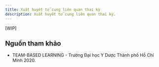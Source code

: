 ```yaml
---
title: Xuất huyết tử cung liên quan thai kỳ
description: Xuất huyết tử cung liên quan thai kỳ.
---
```


[WIP]

## Nguồn tham khảo

- TEAM-BASED LEARNING - Trường Đại học Y Dược Thành phố Hồ Chí Minh 2020.
